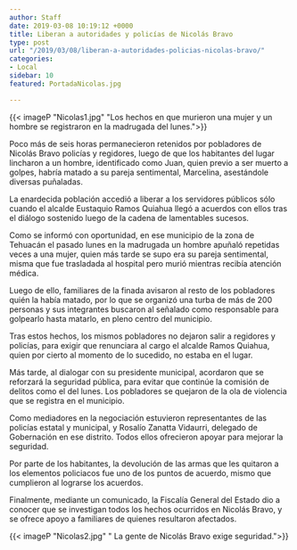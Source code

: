 ```yaml
---
author: Staff
date: 2019-03-08 10:19:12 +0000
title: Liberan a autoridades y policías de Nicolás Bravo
type: post
url: "/2019/03/08/liberan-a-autoridades-policias-nicolas-bravo/"
categories:
- Local
sidebar: 10
featured: PortadaNicolas.jpg

---
```

{{< imageP "Nicolas1.jpg" "Los hechos en que murieron una mujer y un hombre se registraron en la madrugada del lunes.">}}

Poco más de seis horas permanecieron retenidos por pobladores de Nicolás Bravo policías y regidores, luego de que los habitantes del lugar lincharon a un hombre, identificado como Juan, quien previo a ser muerto a golpes, habría matado a su pareja sentimental, Marcelina, asestándole diversas puñaladas.

La enardecida población accedió a liberar a los servidores públicos sólo cuando el alcalde Eustaquio Ramos Quiahua llegó a acuerdos con ellos tras el diálogo sostenido luego de la cadena de lamentables sucesos.

Como se informó con oportunidad, en ese municipio de la zona de Tehuacán el pasado lunes en la madrugada un hombre apuñaló repetidas veces a una mujer, quien más tarde se supo era su pareja sentimental, misma que fue trasladada al hospital pero murió mientras recibía atención médica.

Luego de ello, familiares de la finada avisaron al resto de los pobladores quién la había matado, por lo que se organizó una turba de más de 200 personas y sus integrantes buscaron al señalado como responsable para golpearlo hasta matarlo, en pleno centro del municipio.

Tras estos hechos, los mismos pobladores no dejaron salir a regidores y policías, para exigir que renunciara al cargo el alcalde Ramos Quiahua, quien por cierto al momento de lo sucedido, no estaba en el lugar.

Más tarde, al dialogar con su presidente municipal, acordaron que se reforzará la seguridad pública, para evitar que continúe la comisión de delitos como el del lunes. Los pobladores se quejaron de la ola de violencia que se registra en el municipio.

Como mediadores en la negociación estuvieron representantes de las policías estatal y municipal, y Rosalío Zanatta Vidaurri, delegado de Gobernación en ese distrito. Todos ellos ofrecieron apoyar para mejorar la seguridad.

Por parte de los habitantes, la devolución de las armas que les quitaron a los elementos policiacos fue uno de los puntos de acuerdo, mismo que cumplieron al lograrse los acuerdos.

Finalmente, mediante un comunicado, la Fiscalía General del Estado dio a conocer que se investigan todos los hechos ocurridos en Nicolás Bravo, y se ofrece apoyo a familiares de quienes resultaron afectados.

{{< imageP "Nicolas2.jpg" " La gente de Nicolás Bravo exige seguridad.">}}
